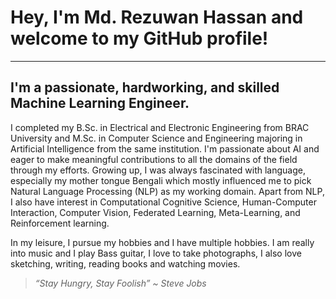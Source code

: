 # Hey, I'm Md. Rezuwan Hassan and welcome to my GitHub profile!

---



<h2>I'm a passionate, hardworking, and skilled Machine Learning Engineer.</h2>


I completed my B.Sc. in Electrical and Electronic Engineering from BRAC University and M.Sc. in Computer Science and Engineering majoring in Artificial Intelligence from the same institution.
I'm passionate about AI and eager to make meaningful contributions to all the domains of the field through my efforts.
Growing up, I was always fascinated with language, especially my mother tongue Bengali which mostly influenced me to pick Natural Language Processing (NLP) as my working domain. Apart from NLP, I also have interest in Computational Cognitive Science, Human-Computer Interaction, Computer Vision, Federated Learning, Meta-Learning, and Reinforcement learning.


In my leisure, I pursue my hobbies and I have multiple hobbies. I am really into music and I play Bass guitar, I love to take photographs, I also love sketching, writing, reading books and watching movies.



<!--
**RezuwanHassan262/RezuwanHassan262** is a ✨ _special_ ✨ repository because its `README.md` (this file) appears on your GitHub profile.

Here are some ideas to get you started:

- 🔭 I’m currently working on ...
- 🌱 I’m currently learning ...
- 👯 I’m looking to collaborate on ...
- 🤔 I’m looking for help with ...
- 💬 Ask me about ...
- 📫 How to reach me: ...
- 😄 Pronouns: ...
- ⚡ Fun fact: ...
-->

> _“Stay Hungry, Stay Foolish” ~ Steve Jobs_
